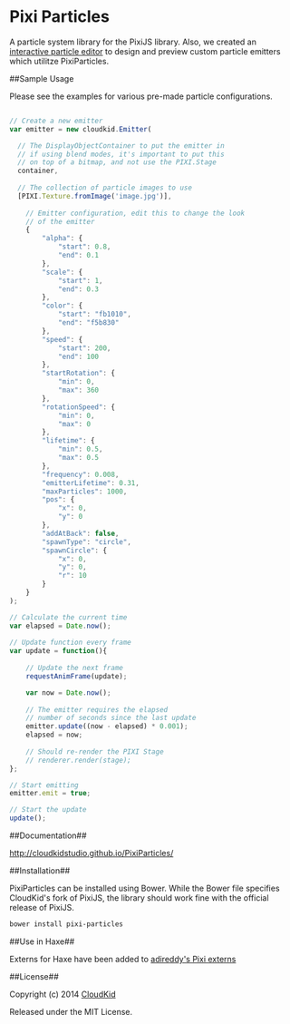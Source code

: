 Pixi Particles
=================

A particle system library for the PixiJS library. Also, we created an [interactive particle editor](http://cloudkidstudio.github.io/PixiParticlesEditor/) to design and preview custom particle emitters which utilitze PixiParticles. 

##Sample Usage

Please see the examples for various pre-made particle configurations. 

```js

// Create a new emitter
var emitter = new cloudkid.Emitter(

  // The DisplayObjectContainer to put the emitter in
  // if using blend modes, it's important to put this
  // on top of a bitmap, and not use the PIXI.Stage
  container,
  
  // The collection of particle images to use
  [PIXI.Texture.fromImage('image.jpg')],
  
	// Emitter configuration, edit this to change the look
	// of the emitter
	{
		"alpha": {
			"start": 0.8,
			"end": 0.1
		},
		"scale": {
			"start": 1,
			"end": 0.3
		},
		"color": {
			"start": "fb1010",
			"end": "f5b830"
		},
		"speed": {
			"start": 200,
			"end": 100
		},
		"startRotation": {
			"min": 0,
			"max": 360
		},
		"rotationSpeed": {
			"min": 0,
			"max": 0
		},
		"lifetime": {
			"min": 0.5,
			"max": 0.5
		},
		"frequency": 0.008,
		"emitterLifetime": 0.31,
		"maxParticles": 1000,
		"pos": {
			"x": 0,
			"y": 0
		},
		"addAtBack": false,
		"spawnType": "circle",
		"spawnCircle": {
			"x": 0,
			"y": 0,
			"r": 10
		}
	}
);

// Calculate the current time
var elapsed = Date.now();
		
// Update function every frame
var update = function(){
			
	// Update the next frame
	requestAnimFrame(update);

	var now = Date.now();
	
	// The emitter requires the elapsed
	// number of seconds since the last update
	emitter.update((now - elapsed) * 0.001);
	elapsed = now;
	
	// Should re-render the PIXI Stage
	// renderer.render(stage);
};

// Start emitting
emitter.emit = true;

// Start the update
update();

```

##Documentation##

http://cloudkidstudio.github.io/PixiParticles/

##Installation##

PixiParticles can be installed using Bower.
While the Bower file specifies CloudKid's fork of PixiJS, the library should work fine with
the official release of PixiJS.

```bash
bower install pixi-particles
```

##Use in Haxe##

Externs for Haxe have been added to [adireddy's Pixi externs](https://github.com/adireddy/haxe-pixi)

##License##

Copyright (c) 2014 [CloudKid](http://github.com/cloudkidstudio)

Released under the MIT License.
